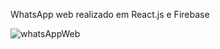 WhatsApp web realizado em React.js e Firebase

![whatsAppWeb](https://user-images.githubusercontent.com/45234913/209823137-f9d6b131-ba04-4fdb-ab1a-9cbd4de236bf.png)
